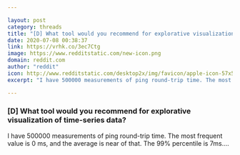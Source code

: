 ```yaml
---

layout: post
category: threads
title: "[D] What tool would you recommend for explorative visualization of time-series data?"
date: 2020-07-08 00:38:37
link: https://vrhk.co/3ec7Ctg
image: https://www.redditstatic.com/new-icon.png
domain: reddit.com
author: "reddit"
icon: http://www.redditstatic.com/desktop2x/img/favicon/apple-icon-57x57.png
excerpt: "I have 500000 measurements of ping round-trip time. The most frequent value is 0 ms, and the average is near of that. The 99% percentile is 7ms...."

---
```


### [D] What tool would you recommend for explorative visualization of time-series data?

I have 500000 measurements of ping round-trip time. The most frequent value is 0 ms, and the average is near of that. The 99% percentile is 7ms....